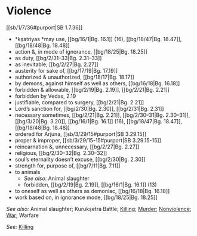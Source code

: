 # Violence

[[sb/1/7/36#purport|SB 1.7.36]]

* *kṣatriyas *may use, [[bg/16/1|Bg. 16.1]] (16), [[bg/18/47|Bg. 18.47]], [[bg/18/48|Bg. 18.48]]
* action &, in mode of ignorance, [[bg/18/25|Bg. 18.25]]
* as duty, [[bg/2/31–33|Bg. 2.31–33]]
* as inevitable, [[bg/2/27|Bg. 2.27]]
* austerity for sake of, [[bg/17/19|Bg. 17.19]]
* authorized & unauthorized, [[bg/18/17|Bg. 18.17]]
* by demons, against himself as well as others, [[bg/16/18|Bg. 16.18]]
* forbidden & allowable, [[bg/2/19|Bg. 2.19]], [[bg/2/21|Bg. 2.21]]
* forbidden by Vedas, 2.19
* justifiable, compared to surgery, [[bg/2/21|Bg. 2.21]]
* Lord’s sanction for, [[bg/2/30|Bg. 2.30]], [[bg/2/31|Bg. 2.31]]
* necessary sometimes, [[bg/2/21|Bg. 2.21]], [[bg/2/30–31|Bg. 2.30–31]], [[bg/3/20|Bg. 3.20]], [[bg/16/1|Bg. 16.1]] (16), [[bg/18/47|Bg. 18.47]], [[bg/18/48|Bg. 18.48]]
* ordered for Arjuna, [[sb/3/29/15#purport|SB 3.29.15]]
* proper & improper, [[sb/3/29/15-15#purport|SB 3.29.15-15]]
* reincarnation &, unnecessary, [[bg/2/27|Bg. 2.27]]
* religious, [[bg/2/30–32|Bg. 2.30–32]]
* soul’s eternality doesn’t excuse, [[bg/2/30|Bg. 2.30]]
* strength for, purpose of, [[bg/7/11|Bg. 7.11]]
* to animals
  * *See also:* Animal slaughter
  * forbidden, [[bg/2/19|Bg. 2.19]], [[bg/16/1|Bg. 16.1]] (13)
* to oneself as well as others as demoniac, [[bg/16/18|Bg. 16.18]]
* work based on, in ignorance mode, [[bg/18/25|Bg. 18.25]]

*See also:* Animal slaughter; Kurukṣetra Battle; [Killing](entries/killing.md); [Murder](entries/murder.md); [Nonviolence](entries/nonviolence.md); [War](entries/wars.md); Warfare

*See:* [Killing](entries/killing.md)
